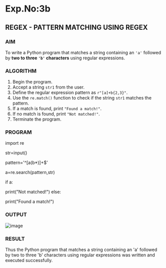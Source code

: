 # Exp.No:3b  
## REGEX - PATTERN MATCHING USING REGEX



### AIM  
To write a Python program that matches a string containing an `'a'` followed by **two to three `'b'` characters** using regular expressions.



### ALGORITHM

1. Begin the program.  
2. Accept a string `str1` from the user.  
3. Define the regular expression pattern as `r"[a]+b{2,3}"`.  
4. Use the `re.match()` function to check if the string `str1` matches the pattern.  
5. If a match is found, print `"Found a match!"`.  
6. If no match is found, print `"Not matched!"`.  
7. Terminate the program.



### PROGRAM

import re

str=input()

pattern='^[a(b*)]+$'

a=re.search(pattern,str)

if a:

print("Not matched!")
else:

print("Found a match!")

### OUTPUT
![image](https://github.com/user-attachments/assets/6dd4c3ac-6018-40f0-8903-16f17d598976)

### RESULT
Thus the Python program that matches a string containing an 'a' followed by two to three 'b' characters using regular expressions was written and executed successfully.

